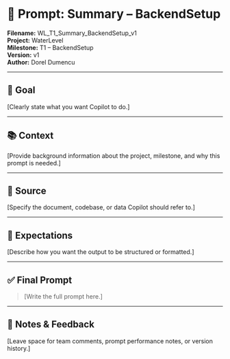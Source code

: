 # 📌 Prompt: Summary – BackendSetup

**Filename:** WL_T1_Summary_BackendSetup_v1  
**Project:** WaterLevel  
**Milestone:** T1 – BackendSetup  
**Version:** v1  
**Author:** Dorel Dumencu

---

## 🎯 Goal

[Clearly state what you want Copilot to do.]

---

## 📚 Context

[Provide background information about the project, milestone, and why this prompt is needed.]

---

## 📂 Source

[Specify the document, codebase, or data Copilot should refer to.]

---

## 📐 Expectations

[Describe how you want the output to be structured or formatted.]

---

## ✅ Final Prompt

> [Write the full prompt here.]

---

## 🧠 Notes & Feedback

[Leave space for team comments, prompt performance notes, or version history.]
